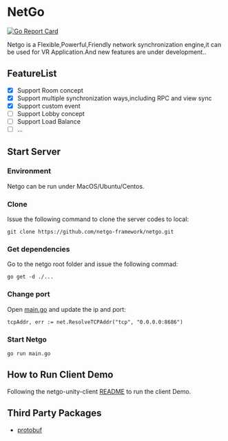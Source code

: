 # NetGo


 [![Go Report Card][3]][4] 


[3]: https://goreportcard.com/badge/github.com/netgo-framework/netgo
[4]: https://goreportcard.com/report/github.com/netgo-framework/netgo


Netgo is a Flexible,Powerful,Friendly network synchronization engine,it can be used for VR Application.And new features are under development..



## FeatureList

- [x] Support Room concept
- [x] Support multiple synchronization ways,including RPC and view sync
- [x] Support custom event
- [ ] Support Lobby concept
- [ ] Support Load Balance
- [ ] ...

## Start Server	

### Environment

Netgo can be run under MacOS/Ubuntu/Centos.

### Clone 

Issue the following command to clone the server codes to local:

    git clone https://github.com/netgo-framework/netgo.git
     
### Get dependencies

Go to the netgo root folder and issue the following commad:    
      
    go get -d ./...
    
### Change port
Open [main.go](https://github.com/netgo-framework/netgo/blob/master/main.go) and  update the ip and port:

    tcpAddr, err := net.ResolveTCPAddr("tcp", "0.0.0.0:8686")
    

### Start Netgo

    go run main.go
    
## How to Run Client Demo

Following the netgo-unity-client [README](https://github.com/netgo-framework/netgo-unity-client) to run the client Demo. 

    
    
##  Third Party Packages

- [protobuf](https://github.com/golang/protobuf)   


